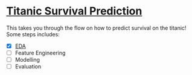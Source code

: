 # [Titanic Survival Prediction](https://www.kaggle.com/c/titanic/overview)

This takes you through the flow on how to predict survival on the titanic! Some steps includes:

- [x] [EDA](https://github.com/joymichs/titanic-survival-prediction/blob/master/eda.ipynb)
- [ ] Feature Engineering
- [ ] Modelling
- [ ] Evaluation

